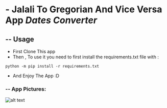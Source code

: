 # - Jalali To Gregorian And Vice Versa App *Dates Converter*
##  -- Usage
- First Clone This app 
- Then , To use it you need to first install the requirements.txt file with :
```
python -m pip install -r requirements.txt
```
- And Enjoy The App :D

### -- App Pictures:
![alt text](https://github.com/SepehrRasouli/SimpleAndShortPrograms/tree/main/Dates-Converter/ScreenShot.jpg?raw=true)
